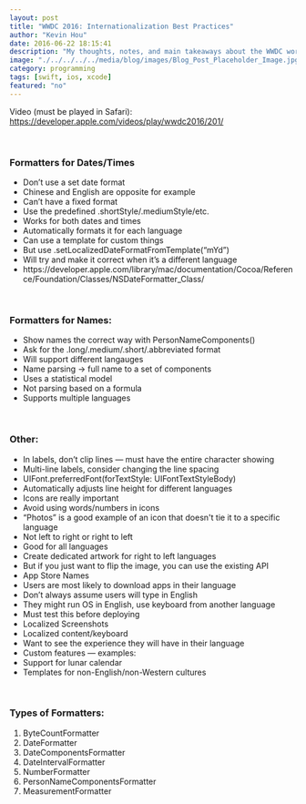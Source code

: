 ```yaml
---
layout: post
title: "WWDC 2016: Internationalization Best Practices"
author: "Kevin Hou"
date: 2016-06-22 18:15:41
description: "My thoughts, notes, and main takeaways about the WWDC workshop on internationalization."
image: "./../../../../media/blog/images/Blog_Post_Placeholder_Image.jpg"
category: programming
tags: [swift, ios, xcode]
featured: "no"
---
```

Video (must be played in Safari): <a href="https://developer.apple.com/videos/play/wwdc2016/201/" target="_blank">https://developer.apple.com/videos/play/wwdc2016/201/</a>

<br class="post-line-break">
<h3 class="post-subheader">Formatters for Dates/Times</h3>
<ul>
  <li>Don’t use a set date format</li>
  <li>Chinese and English are opposite for example</li>
  <li>Can’t have a fixed format</li>
  <li>Use the predefined .shortStyle/.mediumStyle/etc.</li>
  <li>Works for both dates and times</li>
  <li>Automatically formats it for each language</li>
  <li>Can use a template for custom things</li>
  <li>But use .setLocalizedDateFormatFromTemplate(“mYd”)</li>
  <li>Will try and make it correct when it’s a different language</li>
  <li>https://developer.apple.com/library/mac/documentation/Cocoa/Reference/Foundation/Classes/NSDateFormatter_Class/</li>
</ul>
<br class="post-line-break">
<h3 class="post-subheader">Formatters for Names:</h3>
<ul>
  <li>Show names the correct way with PersonNameComponents()</li>
  <li>Ask for the .long/.medium/.short/.abbreviated format</li>
  <li>Will support different langauges</li>
  <li>Name parsing → full name to a set of components</li>
  <li>Uses a statistical model</li>
  <li>Not parsing based on a formula</li>
  <li>Supports multiple languages</li>
</ul>

<br class="post-line-break">
<h3 class="post-subheader">Other:</h3>
<ul>
  <li>In labels, don’t clip lines — must have the entire character showing</li>
  <li>Multi-line labels, consider changing the line spacing</li>
  <li>UIFont.preferredFont(forTextStyle: UIFontTextStyleBody)</li>
  <li>Automatically adjusts line height for different languages</li>
  <li>Icons are really important</li>
  <li>Avoid using words/numbers in icons</li>
  <li>“Photos” is a good example of an icon that doesn't tie it to a specific language</li>
  <li>Not left to right or right to left</li>
  <li>Good for all languages</li>
  <li>Create dedicated artwork for right to left languages</li>
  <li>But if you just want to flip the image, you can use the existing API</li>
  <li>App Store Names</li>
  <li>Users are most likely to download apps in their language</li>
  <li>Don’t always assume users will type in English</li>
  <li>They might run OS in English, use keyboard from another language</li>
  <li>Must test this before deploying</li>
  <li>Localized Screenshots</li>
  <li>Localized content/keyboard</li>
  <li>Want to see the experience they will have in their language</li>
  <li>Custom features — examples:</li>
  <li>Support for lunar calendar</li>
  <li>Templates for non-English/non-Western cultures</li>
</ul>
<br class="post-line-break">
<h3 class="post-subheader">Types of Formatters:</h3>
<ol>
  <li>ByteCountFormatter</li>
  <li>DateFormatter</li>
  <li>DateComponentsFormatter</li>
  <li>DateIntervalFormatter</li>
  <li>NumberFormatter</li>
  <li>PersonNameComponentsFormatter</li>
  <li>MeasurementFormatter</li>
</ol>
